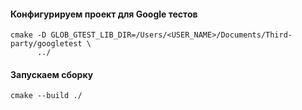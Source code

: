 #### Конфигурируем проект для Google тестов

```console
cmake -D GLOB_GTEST_LIB_DIR=/Users/<USER_NAME>/Documents/Third-party/googletest \
      ../
```

#### Запускаем сборку

```console
cmake --build ./
```
